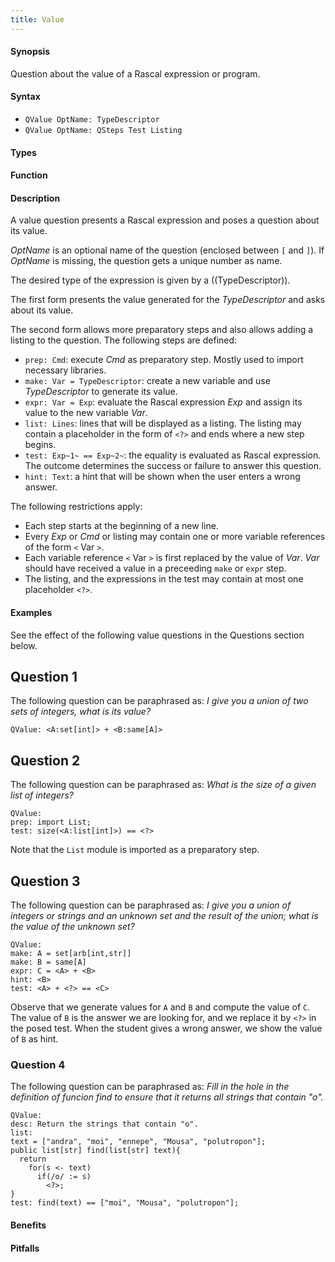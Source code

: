 ```yaml
---
title: Value
---
```


#### Synopsis

Question about the value of a Rascal expression or program.

#### Syntax

*  `QValue OptName: TypeDescriptor`
*  `QValue OptName: QSteps Test Listing`

#### Types

#### Function

#### Description

A value question presents a Rascal expression and poses a question about its value.

_OptName_ is an optional name of the question (enclosed between `[` and `]`).
If _OptName_ is missing, the question gets a unique number as name.

The desired type of the expression is given by a ((TypeDescriptor)).

The first form presents the value generated for the _TypeDescriptor_ and asks about its value.

The second form allows more preparatory steps and also allows adding a listing to the question.
The following steps are defined:

*  `prep: Cmd`: execute _Cmd_ as preparatory step. Mostly used to import necessary libraries.
*  `make: Var = TypeDescriptor`: create a new variable and use _TypeDescriptor_ to generate its value.
*  `expr: Var = Exp`: evaluate the Rascal expression _Exp_ and assign its value to the new variable _Var_.
*  `list: Lines`: lines that will be displayed as a listing. The listing may contain a placeholder in the form of `<?>` and
  ends where a new step begins.
*  `test: Exp~1~ == Exp~2~`: the equality is evaluated as Rascal expression. The outcome determines the success or failure to answer this question.
*  `hint: Text`: a hint that will be shown when the user enters a wrong answer.

The following restrictions apply:

*  Each step starts at the beginning of a new line.
*  Every _Exp_ or _Cmd_ or listing may contain one or more variable references of the form `<` Var `>`.
*  Each variable reference `<` Var `>` is first replaced by the value of _Var_.
   _Var_ should have received a value in a preceeding `make` or `expr` step.
*  The listing, and the expressions in the test may contain at most one placeholder `<?>`.

#### Examples

See the effect of the following value questions in the Questions section below.

##  Question 1 

The following question can be paraphrased as: _I give you a union of two sets of integers, what is its value?_
```rascal
QValue: <A:set[int]> + <B:same[A]>
```

##  Question 2 

The following question can be paraphrased as: _What is the size of a given list of integers?_
```rascal
QValue:
prep: import List;
test: size(<A:list[int]>) == <?>
```
Note that the `List` module is imported as a preparatory step.

##  Question 3 

The following question can be paraphrased as: 
_I give you a union of integers or strings and an unknown set and the result of the union; what is the value of the unknown set?_
```rascal
QValue:
make: A = set[arb[int,str]]
make: B = same[A]
expr: C = <A> + <B>
hint: <B>
test: <A> + <?> == <C>
```

Observe that we generate values for `A` and `B` and compute the value of `C`.
The value of `B` is the answer we are looking for, and we replace it by `<?>` in the posed test.
When the student gives a wrong answer, we show the value of `B` as hint.

###  Question 4

The following question can be paraphrased as: 
_Fill in the hole in the definition of funcion find to ensure that it returns all strings that contain "o"._
```rascal
QValue:
desc: Return the strings that contain "o".
list:
text = ["andra", "moi", "ennepe", "Mousa", "polutropon"];
public list[str] find(list[str] text){
  return
    for(s <- text)
      if(/o/ := s)
        <?>;
}
test: find(text) == ["moi", "Mousa", "polutropon"];
```

#### Benefits

#### Pitfalls

